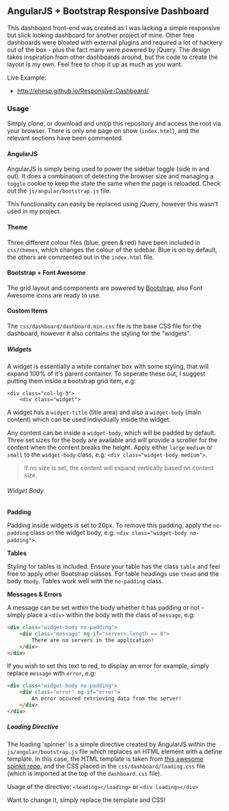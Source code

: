 ## AngularJS + Bootstrap Responsive Dashboard

This dashboard front-end was created as I was lacking a simple responsive but slick looking dashboard for another project of mine.  Other free dashboards were bloated with external plugins and required a lot of hackery out of the box - plus the fact many were powered by jQuery. The design takes inspiration from other dashboards around, but the code to create the layout is my own. Feel free to chop it up as much as you want.

Live Example:
* http://ehesp.github.io/Responsive-Dashboard/

### Usage

Simply clone, or download and unzip this repository and access the root via your browser. There is only one page on show (`index.html`), and the relevant sections have been commented.

#### AngularJS

AngularJS is simply being used to power the sidebar toggle (side in and out). It does a combination of detecting the browser size and managing a `toggle` cookie to keep the state the same when the page is reloaded. Check out the `js/angular/bootstrap.js` file.

This functionality can easily be replaced using jQuery, however this wasn't used in my project.

#### Theme

Three different colour files (blue, green & red) have been included in `css/themes`, which changes the colour of the sidebar. Blue is on by default, the others are commented out in the `index.html` file.

#### Bootstrap + Font Awesome

The grid layout and components are powered by [Bootstrap](http://getbootstrap.com/), also Font Awesome icons are ready to use.

#### Custom Items

The `css/dashboard/dashboard.min.css` file is the base CSS file for the dashboard, however it also contains the styling for the "widgets".

##### Widgets

A widget is essentially a white container box with some styling, that will expand 100% of it's parent container. To seperate these out, I suggest putting them inside a bootstrap grid item, e.g:

```
<div class="col-lg-3">
	<div class="widget">
```

A widget has a `widget-title` (title area) and also a `widget-body` (main content) which can be used individually inside the widget.

Any content can be inside a `widget-body`, which will be padded by default. Three set sizes for the body are available and will provide a scroller for the content when the content breaks the height. Apply either `large` `medium` or `small` to the `widget-body` class, e.g: `<div class="widget-body medium">`.

> If no size is set, the content will expand vertically based on content size.

###### Widget Body

**Padding**

Padding inside widgets is set to 20px. To remove this padding, apply the `no-padding` class on the widget body, e.g: `<div class="widget-body no-padding">`.

**Tables**

Styling for tables is included. Ensure your table has the class `table` and feel free to apply other Bootstrap classes. For table headings use `thead` and the body `tbody`. Tables work well with the `no-padding` class.

**Messages & Errors**

A message can be set within the body whether it has padding or not - simply place a `<div>` within the body with the class of `message`, e.g:

```HTML
<div class="widget-body no-padding">
	<div class="message" ng-if="servers.length == 0">
		There are no servers in the application!
	</div>
</div>
```

If you wish to set this text to red, to display an error for example, simply replace `message` with `error`, e.g:

```HTML
<div class="widget-body no-padding">
	<div class="error" ng-if="error">
		An error occured retrieving data from the server!
	</div>
</div>
```

##### Loading Directive

The loading 'spinner' is a simple directive created by AngularJS within the `js/angular/bootstrap.js` file which replaces an HTML element with a define template. In this case, the HTML template is taken from [this awesome spinkit repo](http://tobiasahlin.com/spinkit/), and the CSS placed in the `css/dashboard/loading.css` file (which is imported at the top of the `dashboard.css` file).

Usage of the directive: `<loading></loading>` or `<div loading></div>`

Want to change it, simply replace the template and CSS!